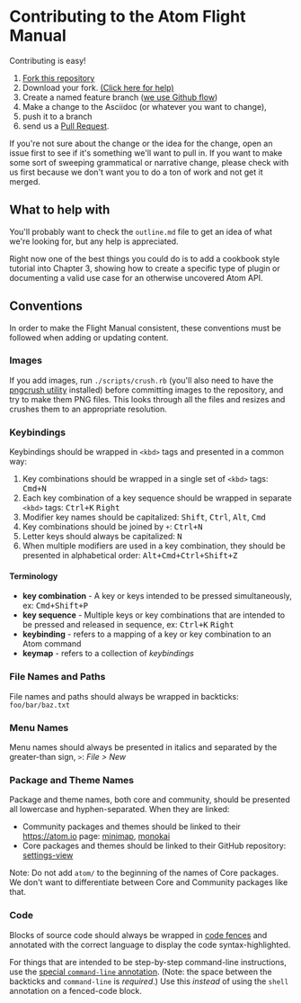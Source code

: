 # Contributing to the Atom Flight Manual

Contributing is easy!

1. [Fork this repository](https://github.com/atom/flight-manual.atom.io#fork-destination-box)
2. Download your fork. [(Click here for help)](https://help.github.com/articles/fork-a-repo/#keep-your-fork-synced)
3. Create a named feature branch ([we use Github flow](https://guides.github.com/introduction/flow/index.html))
4. Make a change to the Asciidoc (or whatever you want to change),
5. push it to a branch
6. send us a [Pull Request](https://github.com/atom/flight-manual.atom.io/pulls).

If you're not sure about the change or the idea for the change, open an issue first to see if it's something we'll want to pull in. If you want to make some sort of sweeping grammatical or narrative change, please check with us first because we don't want you to do a ton of work and not get it merged.

## What to help with

You'll probably want to check the `outline.md` file to get an idea of what we're looking for, but any help is appreciated.

Right now one of the best things you could do is to add a cookbook style tutorial into Chapter 3, showing how to create a specific type of plugin or documenting a valid use case for an otherwise uncovered Atom API.

## Conventions

In order to make the Flight Manual consistent, these conventions must be followed when adding or updating content.

### Images

If you add images, run `./scripts/crush.rb` (you'll also need to have the [pngcrush utility][pngcrush] installed) before committing images to the repository, and try to make them PNG files. This looks through all the files and resizes and crushes them to an appropriate resolution.

[pngcrush]: http://pmt.sourceforge.net/pngcrush/

### Keybindings

Keybindings should be wrapped in `<kbd>` tags and presented in a common way:

1. Key combinations should be wrapped in a single set of `<kbd>` tags: <kbd>Cmd+N</kbd>
1. Each key combination of a key sequence should be wrapped in separate `<kbd>` tags: <kbd>Ctrl+K</kbd> <kbd>Right</kbd>
1. Modifier key names should be capitalized: <kbd>Shift</kbd>, <kbd>Ctrl</kbd>, <kbd>Alt</kbd>, <kbd>Cmd</kbd>
1. Key combinations should be joined by `+`: <kbd>Ctrl+N</kbd>
1. Letter keys should always be capitalized: <kbd>N</kbd>
1. When multiple modifiers are used in a key combination, they should be presented in alphabetical order: <kbd>Alt+Cmd+Ctrl+Shift+Z</kbd>

#### Terminology

* **key combination** - A key or keys intended to be pressed simultaneously, ex: <kbd>Cmd+Shift+P</kbd>
* **key sequence** - Multiple keys or key combinations that are intended to be pressed and released in sequence, ex: <kbd>Ctrl+K</kbd> <kbd>Right</kbd>
* **keybinding** - refers to a mapping of a key or key combination to an Atom command
* **keymap** - refers to a collection of *keybindings*

### File Names and Paths

File names and paths should always be wrapped in backticks: `foo/bar/baz.txt`

### Menu Names

Menu names should always be presented in italics and separated by the greater-than sign, `>`: *File > New*

### Package and Theme Names

Package and theme names, both core and community, should be presented all lowercase and hyphen-separated. When they are linked:

* Community packages and themes should be linked to their https://atom.io page: [minimap](https://atom.io/packages/minimap), [monokai](https://atom.io/themes/monokai)
* Core packages and themes should be linked to their GitHub repository: [settings-view](https://github.com/atom/settings-view)

Note: Do not add `atom/` to the beginning of the names of Core packages. We don't want to differentiate between Core and Community packages like that.

### Code

Blocks of source code should always be wrapped in [code fences](https://help.github.com/articles/creating-and-highlighting-code-blocks/#fenced-code-blocks) and annotated with the correct language to display the code syntax-highlighted.

For things that are intended to be step-by-step command-line instructions, use the [special `command-line` annotation](https://github.com/gjtorikian/extended-markdown-filter#command-line-highlighting). (Note: the space between the backticks and `command-line` is *required*.) Use this *instead* of using the `shell` annotation on a fenced-code block.

